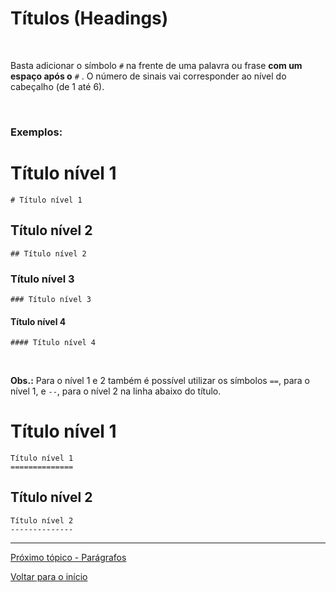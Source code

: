 # Títulos (Headings)  

<br>

Basta adicionar o símbolo `#` na frente de uma palavra ou frase **com um espaço após o** `#` . O número de sinais vai corresponder ao nível do cabeçalho (de 1 até 6).  

<br>

### Exemplos:

# Título nível 1  
`# Título nível 1`  
  
## Título nível 2  
`## Título nível 2`  
  
### Título nível 3  
`### Título nível 3`  
  
#### Título nível 4  
`#### Título nível 4`  
  
<br>

**Obs.:** Para o nível 1 e 2 também é possível utilizar os símbolos `==`, para o nível 1, e `--`, para o nível 2 na linha abaixo do título.  
  
Título nível 1  
==========  
`Título nível 1`  
`==============`  
  
Título nível 2  
----------------  
`Título nível 2`  
`--------------`  
  
---
  
[Próximo tópico - Parágrafos](parágrafos.md)  
  
[Voltar para o início](../README.md)  
